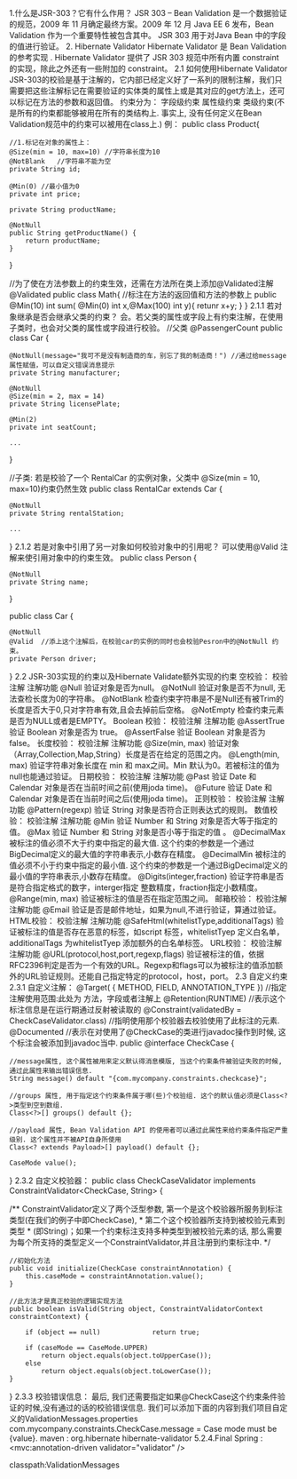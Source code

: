 1.什么是JSR-303？它有什么作用？
JSR 303 – Bean Validation 是一个数据验证的规范，2009 年 11 月确定最终方案。2009 年 12 月 Java EE 6 发布，Bean Validation 作为一个重要特性被包含其中。
JSR 303 用于对Java Bean 中的字段的值进行验证。
2. Hibernate Validator
Hibernate Validator 是 Bean Validation 的参考实现 . Hibernate Validator 提供了 JSR 303 规范中所有内置 constraint 的实现，除此之外还有一些附加的 constraint。
2.1 如何使用Hibernate Validator
JSR-303的校验是基于注解的，它内部已经定义好了一系列的限制注解，我们只需要把这些注解标记在需要验证的实体类的属性上或是其对应的get方法上，还可以标记在方法的参数和返回值。
约束分为：
字段级约束
属性级约束
类级约束(不是所有的约束都能够被用在所有的类结构上. 事实上, 没有任何定义在Bean Validation规范中的约束可以被用在class上.)
例：
public class Product{

    //1.标记在对象的属性上：
    @Size(min = 10, max=10) //字符串长度为10
    @NotBlank   //字符串不能为空
    private String id;
    
    @Min(0) //最小值为0
    private int price;
    
    private String productName;
    
    @NotNull    
    public String getProductName() {
        return productName;
    }
}


//为了使在方法参数上的约束生效，还需在方法所在类上添加@Validated注解
@Validated
public class Math{
   //标注在方法的返回值和方法的参数上
    public @Min(10) int sum( @Min(0) int x,@Max(100) int y){
        retunr x+y;
    }
}
2.1.1 若对象继承是否会继承父类的约束？
会。若父类的属性或字段上有约束注解，在使用子类时，也会对父类的属性或字段进行校验。
//父类
@PassengerCount 
public class Car {

    @NotNull(message="我可不是没有制造商的车，别忘了我的制造商！") //通过给message属性赋值，可以自定义错误消息提示
    private String manufacturer;

    @NotNull
    @Size(min = 2, max = 14)
    private String licensePlate;

    @Min(2)
    private int seatCount;

    ...
}

//子类: 若是校验了一个 RentalCar 的实例对象，父类中 @Size(min = 10, max=10)约束仍然生效
public class RentalCar extends Car {

    @NotNull
    private String rentalStation;
    
    ...
}
2.1.2 若是对象中引用了另一对象如何校验对象中的引用呢？
可以使用@Valid 注解来使引用对象中的约束生效。
public class Person {

    @NotNull
    private String name;
}

public class Car {

    @NotNull
    @Valid  //添上这个注解后，在校验car的实例的同时也会校验Pesron中的@NotNull 约束。
    private Person driver;
}
2.2 JSR-303实现的约束以及Hibernate Validate额外实现的约束
空校验：
校验注解	注解功能
@Null	验证对象是否为null。
@NotNull	验证对象是否不为null, 无法查检长度为0的字符串。
@NotBlank	检查约束字符串是不是Null还有被Trim的长度是否大于0,只对字符串有效,且会去掉前后空格。
@NotEmpty	检查约束元素是否为NULL或者是EMPTY。
Boolean 校验：
校验注解	注解功能
@AssertTrue	验证 Boolean 对象是否为 true。
@AssertFalse	验证 Boolean 对象是否为 false。
长度校验：
校验注解	注解功能
@Size(min, max)	验证对象（Array,Collection,Map,String）长度是否在给定的范围之内。
@Length(min, max)	验证字符串对象长度在 min 和 max之间。Min 默认为0。若被标注的值为null也能通过验证。
日期校验：
校验注解	注解功能
@Past	验证 Date 和 Calendar 对象是否在当前时间之前(使用joda time)。
@Future	验证 Date 和 Calendar 对象是否在当前时间之后(使用joda time)。
正则校验：
校验注解	注解功能
@Pattern(regexp)	验证 String 对象是否符合正则表达式的规则。
数值校验：
校验注解	注解功能
@Min	验证 Number 和 String 对象是否大等于指定的值。
@Max	验证 Number 和 String 对象是否小等于指定的值 。
@DecimalMax	被标注的值必须不大于约束中指定的最大值. 这个约束的参数是一个通过BigDecimal定义的最大值的字符串表示,小数存在精度。
@DecimalMin	被标注的值必须不小于约束中指定的最小值. 这个约束的参数是一个通过BigDecimal定义的最小值的字符串表示,小数存在精度。
@Digits(integer,fraction)	验证字符串是否是符合指定格式的数字，interger指定 整数精度，fraction指定小数精度。
@Range(min, max)	验证被标注的值是否在指定范围之间。
邮箱校验：
校验注解	注解功能
@Email	验证是否是邮件地址，如果为null,不进行验证，算通过验证。
HTML校验：
校验注解	注解功能
@SafeHtml(whitelistType,additionalTags)	验证被标注的值是否存在恶意的标签，如script 标签，whitelistTyep 定义白名单，additionalTags 为whitelistTyep 添加额外的白名单标签。
URL校验：
校验注解	注解功能
@URL(protocol,host,port,regexp,flags)	验证被标注的值，依据RFC2396判定是否为一个有效的URL。Regexp和flags可以为被标注的值添加额外的URL验证规则。还能自己指定特定的protocol，host，port。
2.3 自定义约束
2.3.1 自定义注解：
@Target( { METHOD, FIELD, ANNOTATION_TYPE })    //指定注解使用范围:此处为 方法，字段或者注解上
@Retention(RUNTIME)     //表示这个标注信息是在运行期通过反射被读取的
@Constraint(validatedBy = CheckCaseValidator.class) //指明使用那个校验器去校验使用了此标注的元素.
@Documented     //表示在对使用了@CheckCase的类进行javadoc操作到时候, 这个标注会被添加到javadoc当中.
public @interface CheckCase {
    
    //message属性, 这个属性被用来定义默认得消息模版, 当这个约束条件被验证失败的时候,通过此属性来输出错误信息.
    String message() default "{com.mycompany.constraints.checkcase}";

    //groups 属性, 用于指定这个约束条件属于哪(些)个校验组. 这个的默认值必须是Class<?>类型到空到数组.
    Class<?>[] groups() default {};

    //payload 属性, Bean Validation API 的使用者可以通过此属性来给约束条件指定严重级别. 这个属性并不被API自身所使用
    Class<? extends Payload>[] payload() default {};

    CaseMode value();

}
2.3.2 自定义校验器：
public class CheckCaseValidator implements ConstraintValidator<CheckCase, String> {

/** ConstraintValidator定义了两个泛型参数, 第一个是这个校验器所服务到标注类型(在我们的例子中即CheckCase), * 第二个这个校验器所支持到被校验元素到类型 * (即String)；如果一个约束标注支持多种类型到被校验元素的话, 那么需要为每个所支持的类型定义一个ConstraintValidator,并且注册到约束标注中. */

    //初始化方法
    public void initialize(CheckCase constraintAnnotation) {
        this.caseMode = constraintAnnotation.value();
    }

    //此方法才是真正校验的逻辑实现方法
    public boolean isValid(String object, ConstraintValidatorContext constraintContext) {

        if (object == null)             return true;

        if (caseMode == CaseMode.UPPER)
            return object.equals(object.toUpperCase());
        else
            return object.equals(object.toLowerCase());
    }

}
2.3.3 校验错误信息：
最后, 我们还需要指定如果@CheckCase这个约束条件验证的时候,没有通过的话的校验错误信息. 我们可以添加下面的内容到我们项目自定义的ValidationMessages.properties
com.mycompany.constraints.CheckCase.message = Case mode must be {value}.
maven :
<dependency>
    <groupId>org.hibernate</groupId>
    <artifactId>hibernate-validator</artifactId>
    <version>5.2.4.Final</version>
</dependency>
Spring :
<mvc:annotation-driven validator="validator" />

<!-- 注入ValidatorFactoryBean -->
<bean id="validator" class="org.springframework.validation.beanvalidation.LocalValidatorFactoryBean">
	<property name="providerClass" value="org.hibernate.validator.HibernateValidator" />
	<!-- 如果不加默认到 使用classpath下的 ValidationMessages.properties -->
	<property name="validationMessageSource" ref="messageSource" />
</bean>

 <!-- 使Spring支持方法上使用JSR-303约束注解 -->
<bean class="org.springframework.validation.beanvalidation.MethodValidationPostProcessor" />

<!-- 国际化的消息资源文件（本系统中主要用于显示/错误消息定制） -->
<bean id="messageSource" class="org.springframework.context.support.ReloadableResourceBundleMessageSource">
	<property name="basenames">
		<list>
			<!-- 在web环境中一定要定位到classpath 否则默认到当前web应用下找 -->
			<value>classpath:ValidationMessages</value>
		</list>
	</property>
	<property name="useCodeAsDefaultMessage" value="true" />
	<property name="defaultEncoding" value="UTF-8" />
	<property name="cacheSeconds" value="60" />
</bean>